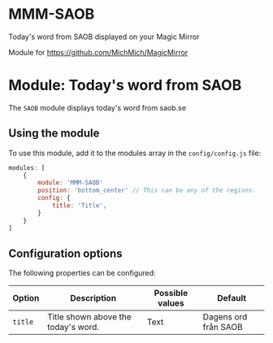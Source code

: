 # MMM-SAOB
Today's word from SAOB displayed on your Magic Mirror

Module for https://github.com/MichMich/MagicMirror

# Module: Today's word from SAOB
The `SAOB` module displays today's word from saob.se

## Using the module

To use this module, add it to the modules array in the `config/config.js` file:
````javascript
modules: [
	{
		module: 'MMM-SAOB'
		position: 'bottom_center' // This can be any of the regions.
		config: {
			title: 'Title',
		}
	}
]
````

## Configuration options

The following properties can be configured:

|Option|                  Description                  |                  Possible values                         | Default |
|------|-----------------------------------------------|----------------------------------------------------------|---------|
|`title`| Title shown above the today's word.| Text | Dagens ord från SAOB |
